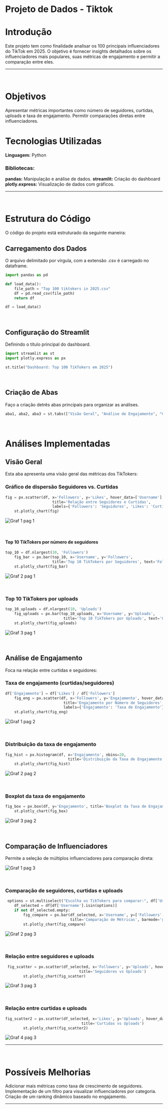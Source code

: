 <h1>Projeto de Dados - Tiktok</h1>


<h1>Introdução</h1>
Este projeto tem como finalidade analisar os 100 principais influenciadores do TikTok em 2025. O objetivo é fornecer insights detalhados sobre os influenciadores mais populares, suas métricas de engajamento e permitir a comparação entre eles.

<hr>
<br>

<h1>Objetivos</h1>
Apresentar métricas importantes como número de seguidores, curtidas, uploads e taxa de engajamento.
Permitir comparações diretas entre influenciadores.

<h1>Tecnologias Utilizadas</h1>
<b>Linguagem:</b> Python

<h3><b>Bibliotecas:</b></h3>
<b>pandas:</b> Manipulação e análise de dados.
<b>streamlit:</b> Criação do dashboard
<b>plotly.express:</b> Visualização de dados com gráficos.

<hr>
<br>

<h1>Estrutura do Código</h1>
O código do projeto está estruturado da seguinte maneira:

<h2><b>Carregamento dos Dados</b></h2>
O arquivo delimitado por vírgula, com a extensão .csv é carregado no dataframe.

```python
import pandas as pd

def load_data():
    file_path = "Top 100 tiktokers in 2025.csv"
    df = pd.read_csv(file_path)
    return df

df = load_data()
```

<br>

<h2><b>Configuração do Streamlit</b></h2>
Definindo o título principal do dashboard.

```python
import streamlit as st
import plotly.express as px

st.title("Dashboard: Top 100 TikTokers em 2025")
```

<br>

<h2><b>Criação de Abas</b></h2>
Faço a criação detrês abas principais para organizar as análises.

```python
aba1, aba2, aba3 = st.tabs(["Visão Geral", "Análise de Engajamento", "Comparação de Influenciadores"])
```

<br>

<h1>Análises Implementadas</h1>

<h2><b>Visão Geral</b></h2>
Esta aba apresenta uma visão geral das métricas dos TikTokers:

<h3><b>Gráfico de dispersão Seguidores vs. Curtidas</b></h3>

```python
fig = px.scatter(df, x='Followers', y='Likes', hover_data=['Username'],
                     title='Relação entre Seguidores e Curtidas',
                     labels={'Followers': 'Seguidores', 'Likes': 'Curtidas'})
    st.plotly_chart(fig)
```
![Graf 1 pag 1](https://github.com/user-attachments/assets/0cc208a5-e9aa-48c3-b0fb-38e4b9bc2fdb)

<br>

<h4><b>Top 10 TikTokers por número de seguidores</h4></b>

```python
top_10 = df.nlargest(10, 'Followers')
    fig_bar = px.bar(top_10, x='Username', y='Followers',
                     title='Top 10 TikTokers por Seguidores', text='Followers')
    st.plotly_chart(fig_bar)
```
![Graf 2 pag 1](https://github.com/user-attachments/assets/4cab6e6b-b77f-4e6f-a8c0-3df190fbf29a)

<br>

<h3><b>Top 10 TikTokers por uploads</b></h3>

```python
top_10_uploads = df.nlargest(10, 'Uploads')
    fig_uploads = px.bar(top_10_uploads, x='Username', y='Uploads',
                          title='Top 10 TikTokers por Uploads', text='Uploads')
    st.plotly_chart(fig_uploads)
```
![Graf 3 pag 1](https://github.com/user-attachments/assets/449771a0-d84e-407c-87c1-9690577485eb)

<br>

<h2><b>Análise de Engajamento</b></h2>
Foca na relação entre curtidas e seguidores:

<h3><b>Taxa de engajamento (curtidas/seguidores)</b></h3>

```python
df['Engajamento'] = df['Likes'] / df['Followers']
    fig_eng = px.scatter(df, x='Followers', y='Engajamento', hover_data=['Username'],
                          title='Engajamento por Número de Seguidores',
                          labels={'Engajamento': 'Taxa de Engajamento'})
    st.plotly_chart(fig_eng)
```
![Graf 1 pag 2](https://github.com/user-attachments/assets/dcef0d09-1d18-40e8-8cb6-f6a66bf30138)

<br>

<h3><b>Distribuição da taxa de engajamento</b></h3>

```python
fig_hist = px.histogram(df, x='Engajamento', nbins=20,
                            title='Distribuição da Taxa de Engajamento')
    st.plotly_chart(fig_hist)
```
![Graf 2 pag 2](https://github.com/user-attachments/assets/60c8b05a-e35c-42b4-9ac8-904db1704b94)

<br>

<h3><b>Boxplot da taxa de engajamento</b></h3>

```python
fig_box = px.box(df, y='Engajamento', title='Boxplot da Taxa de Engajamento')
    st.plotly_chart(fig_box)
```
![Graf 3 pag 2](https://github.com/user-attachments/assets/8cd5f136-2749-405f-8631-405c16a083b1)

<br>

<h2><b>Comparação de Influenciadores</b></h2>
Permite a seleção de múltiplos influenciadores para comparação direta:

![Graf 1 pag 3](https://github.com/user-attachments/assets/4dca6e05-fca9-476d-97fd-494c7b9d02c3)

<br>

<h3><b>Comparação de seguidores, curtidas e uploads</b></h3>

```python
 options = st.multiselect("Escolha os TikTokers para comparar:", df['Username'])
    df_selected = df[df['Username'].isin(options)]
    if not df_selected.empty:
        fig_compare = px.bar(df_selected, x='Username', y=['Followers', 'Likes', 'Uploads'],
                             title='Comparação de Métricas', barmode='group')
        st.plotly_chart(fig_compare)
```
![Graf 2 pag 3](https://github.com/user-attachments/assets/1d5741cb-e369-4e47-8457-079eeb01d992)

<br>

<h3><b>Relação entre seguidores e uploads</b></h3>

```python
 fig_scatter = px.scatter(df_selected, x='Followers', y='Uploads', hover_data=['Username'],
                                 title='Seguidores vs Uploads')
        st.plotly_chart(fig_scatter)
```
![Graf 3 pag 3](https://github.com/user-attachments/assets/fb851a81-ddeb-4960-b43f-909c8741da48)

<br>

<h3><b>Relação entre curtidas e uploads</b></h3>

```python
fig_scatter2 = px.scatter(df_selected, x='Likes', y='Uploads', hover_data=['Username'],
                                  title='Curtidas vs Uploads')
        st.plotly_chart(fig_scatter2)

```
![Graf 4 pag 3](https://github.com/user-attachments/assets/0c838be4-5079-4a99-ba78-ece16bf47bb3)


<hr>
<br>

<h1>Possíveis Melhorias</h1>

Adicionar mais métricas como taxa de crescimento de seguidores.
Implementação de um filtro para visualizar influenciadores por categoria.
Criação de um ranking dinâmico baseado no engajamento.

<hr>
